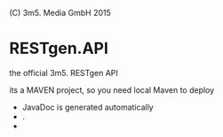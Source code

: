 (C) 3m5. Media GmbH 2015
# RESTgen.API
the official 3m5. RESTgen API

its a MAVEN project, so you need local Maven to deploy

+ JavaDoc is generated automatically
+ .
+